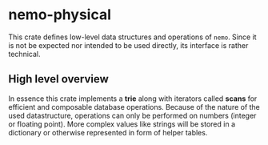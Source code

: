 # nemo-physical

This crate defines low-level data structures and operations of `nemo`. Since it is not be expected nor intended to be used directly, its interface is rather technical.

## High level overview

In essence this crate implements a **trie** along with iterators called **scans** for efficient and composable database operations. Because of the nature of the used datastructure, operations can only be performed on numbers (integer or floating point). More complex values like strings will be stored in a dictionary or otherwise represented in form of helper tables.
